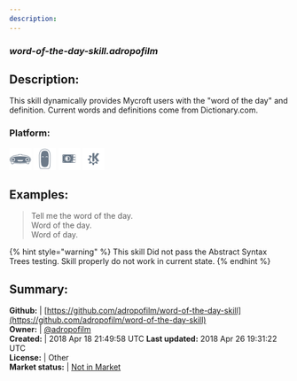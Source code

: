 ```yaml
---
description: 
---
```


### _word-of-the-day-skill.adropofilm_  
## Description:  
This skill dynamically provides Mycroft users with the "word of the day" and definition. Current words and definitions come from
Dictionary.com.  
### Platform:  
 ![Mark I](../.gitbook/assets/mark-1-icon.png)  ![Mark II](../.gitbook/assets/mark-2-icon.png)  ![Picroft](../.gitbook/assets/picroft-icon.png)  ![plasmoid](../.gitbook/assets/kde.png)   
  
## Examples:  
> Tell me the word of the day.  
> Word of the day.  
> Word of day.  
  
{% hint style="warning" %}
This skill Did not pass the Abstract Syntax Trees testing. Skill properly do not work in current state.
{% endhint %}
  
## Summary:  
**Github:** | [https://github.com/adropofilm/word-of-the-day-skill](https://github.com/adropofilm/word-of-the-day-skill)  
**Owner:** | [@adropofilm](https://github.com/adropofilm)  
**Created:** | 2018 Apr 18 21:49:58 UTC  **Last updated:** 2018 Apr 26 19:31:22 UTC  
**License:** | Other  
**Market status:** | [Not in Market](https://market.mycroft.ai/skill/)  
